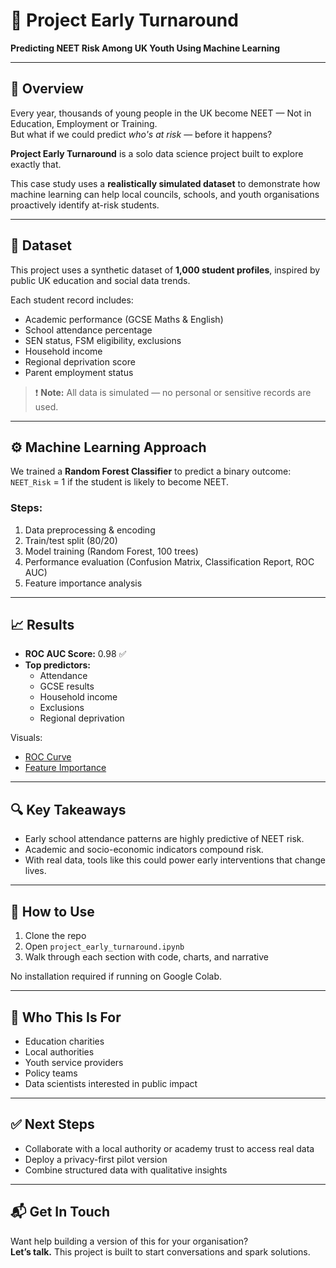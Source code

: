 
# 🧠 Project Early Turnaround

**Predicting NEET Risk Among UK Youth Using Machine Learning**

---

## 📌 Overview

Every year, thousands of young people in the UK become NEET — Not in Education, Employment or Training.  
But what if we could predict *who's at risk* — before it happens?

**Project Early Turnaround** is a solo data science project built to explore exactly that.

This case study uses a **realistically simulated dataset** to demonstrate how machine learning can help local councils, schools, and youth organisations proactively identify at-risk students.

---

## 🧾 Dataset

This project uses a synthetic dataset of **1,000 student profiles**, inspired by public UK education and social data trends.

Each student record includes:
- Academic performance (GCSE Maths & English)
- School attendance percentage
- SEN status, FSM eligibility, exclusions
- Household income
- Regional deprivation score
- Parent employment status

> ❗ **Note:** All data is simulated — no personal or sensitive records are used.

---

## ⚙️ Machine Learning Approach

We trained a **Random Forest Classifier** to predict a binary outcome:  
`NEET_Risk` = 1 if the student is likely to become NEET.

### Steps:
1. Data preprocessing & encoding
2. Train/test split (80/20)
3. Model training (Random Forest, 100 trees)
4. Performance evaluation (Confusion Matrix, Classification Report, ROC AUC)
5. Feature importance analysis

---

## 📈 Results

- **ROC AUC Score:** 0.98 ✅  
- **Top predictors:**  
  - Attendance  
  - GCSE results  
  - Household income  
  - Exclusions  
  - Regional deprivation

Visuals:
- [ROC Curve](./roc_curve_project_early_turnaround_final.png)
- [Feature Importance](./feature_importance_project_early_turnaround.png)

---

## 🔍 Key Takeaways

- Early school attendance patterns are highly predictive of NEET risk.
- Academic and socio-economic indicators compound risk.
- With real data, tools like this could power early interventions that change lives.

---

## 📌 How to Use

1. Clone the repo  
2. Open `project_early_turnaround.ipynb`  
3. Walk through each section with code, charts, and narrative

No installation required if running on Google Colab.

---

## 🧠 Who This Is For

- Education charities
- Local authorities
- Youth service providers
- Policy teams
- Data scientists interested in public impact

---

## ✅ Next Steps

- Collaborate with a local authority or academy trust to access real data
- Deploy a privacy-first pilot version
- Combine structured data with qualitative insights

---

## 📬 Get In Touch

Want help building a version of this for your organisation?  
**Let’s talk.** This project is built to start conversations and spark solutions.

